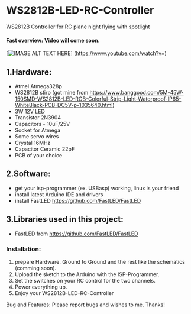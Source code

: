 # WS2812B-LED-RC-Controller
WS2812B Controller for RC plane night flying with spotlight

#### Fast overview: Video will come soon.

[![IMAGE ALT TEXT HERE](https://img.youtube.com/vi//0.jpg)]
(https://www.youtube.com/watch?v=)

## 1.Hardware:
-	Atmel Atmega328p
-	WS2812B stirp (got mine from https://www.banggood.com/5M-45W-150SMD-WS2812B-LED-RGB-Colorful-Strip-Light-Waterproof-IP65-WhiteBlack-PCB-DC5V-p-1035640.html)
-	3W 12V LED
- Transistor 2N3904
- Capacitors - 10uF/25V
- Socket for Atmega
- Some servo wires
- Crystal 16MHz
- Capacitor Ceramic 22pF
- PCB of your choice

## 2.Software:
-	get your isp-programmer (ex. USBasp) working, linux is your friend
-	install latest Arduino IDE and drivers
- install FastLED https://github.com/FastLED/FastLED

## 3.Libraries used in this project:
-	FastLED from https://github.com/FastLED/FastLED

### Installation: 
1. prepare Hardware. Ground to Ground and the rest like the schematics (comming soon).
2. Upload the sketch to the Arduino with the ISP-Programmer.
3. Set the switches on your RC control for the two channels.
7. Power everything up.
8. Enjoy your WS2812B-LED-RC-Controller

Bug and Features: Please report bugs and wishes to me. Thanks!


